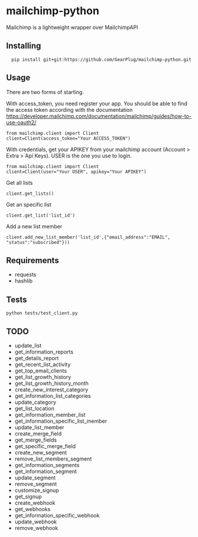 # mailchimp-python

Mailchimp is a lightweight wrapper over MailchimpAPI

## Installing
```
  pip install git+git:https://github.com/GearPlug/mailchimp-python.git
```

## Usage

There are two forms of starting. 

With access_token, you need register your app. You should be able to find the access token according with the documentation https://developer.mailchimp.com/documentation/mailchimp/guides/how-to-use-oauth2/ 

```
from mailchimp.client import Client
client=Client(access_token="Your ACCESS_TOKEN")
```

With credentials, get your APIKEY from your mailchimp account (Account > Extra > Api Keys). USER is the one you use to login.

```
from mailchimp.client import Client
client=Client(user="Your USER", apikey="Your APIKEY")
```

Get all lists

```
client.get_lists()
```
Get an specific list

```
client.get_list('list_id')
```
Add a new list member
```
client.add_new_list_member('list_id',{"email_address":"EMAIL", "status":"subscribed"}))
```

## Requirements

- requests
- hashlib


## Tests

```
python tests/test_client.py

```
## TODO

- update_list
- get_information_reports
- get_details_report
- get_recent_list_activity
- get_top_email_clients
- get_list_growth_history
- get_list_growth_history_month
- create_new_interest_category
- get_information_list_categories
- update_category
- get_list_location
- get_information_member_list
- get_information_specific_list_member
- update_list_member
- create_merge_field
- get_merge_fields
- get_specific_merge_field
- create_new_segment
- remove_list_members_segment
- get_information_segments
- get_information_segment
- update_segment
- remove_segment
- customize_signup
- get_signup
- create_webhook
- get_webhooks
- get_information_specific_webhook
- update_webhook
- remove_webhook